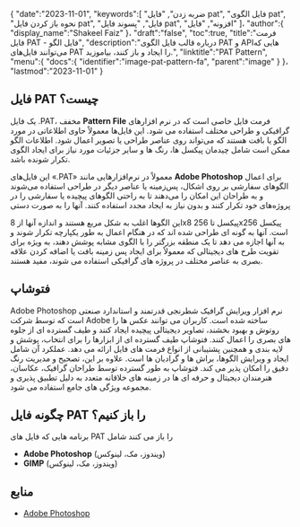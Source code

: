 {
   "date":"2023-11-01",
   "keywords":[
"ضربه زدن",
"فایل pat",
"فایل الگوی pat",
"نحوه باز کردن فایل pat",
"فایل",
"پسوند فایل pat",
"افزونه",
"فایل"
]،
   "author":{
      "display_name":"Shakeel Faiz"
}،
   "draft":"false",
   "toc":true,
   "title":"فرمت فایل PAT - فایل الگو",
   "description":"درباره قالب فایل الگوی PAT و APIهایی که می‌توانند فایل‌های PAT را ایجاد و باز کنند، بیاموزید.",
   "linktitle":"PAT Pattern",
   "menu":{
      "docs":{
         "identifier":"image-pat-pattern-fa",
         "parent":"image"
}
}،
   "lastmod":"2023-11-01"
}

## فایل PAT چیست؟

یک فایل .PAT، مخفف **Pattern File** فرمت فایل خاصی است که در نرم افزارهای گرافیکی و طراحی مختلف استفاده می شود. این فایل‌ها معمولاً حاوی اطلاعاتی در مورد الگو یا بافت هستند که می‌تواند روی عناصر طراحی یا تصویر اعمال شود. اطلاعات الگو ممکن است شامل چیدمان پیکسل ها، رنگ ها و سایر جزئیات مورد نیاز برای ایجاد الگوی تکرار شونده باشد.

این فایل‌های «.PAT» معمولاً در نرم‌افزارهایی مانند **Adobe Photoshop** برای اعمال الگوهای سفارشی بر روی اشکال، پس‌زمینه یا عناصر دیگر در طراحی استفاده می‌شوند و به طراحان این امکان را می‌دهند تا به راحتی الگوهای پیچیده یا سفارشی را در پروژه‌های خود تکرار کنند و بدون نیاز به ایجاد مجدد استفاده کنند. آنها را به صورت دستی

این الگوها اغلب به شکل مربع هستند و اندازه آنها از 8x8 پیکسل تا 256x256 پیکسل است. آنها به گونه ای طراحی شده اند که در هنگام اعمال به طور یکپارچه تکرار شوند و به آنها اجازه می دهد تا یک منطقه بزرگتر را با الگوی مشابه پوشش دهند، به ویژه برای تقویت طرح های دیجیتالی که معمولاً برای ایجاد پس زمینه بافت یا اضافه کردن علاقه بصری به عناصر مختلف در پروژه های گرافیکی استفاده می شوند، مفید هستند.

## فتوشاپ

Adobe Photoshop نرم افزار ویرایش گرافیک شطرنجی قدرتمند و استاندارد صنعتی است که توسط شرکت Adobe ساخته شده است. کاربران می توانند عکس ها را روتوش و بهبود بخشند، تصاویر دیجیتالی پیچیده ایجاد کنند و طیف گسترده ای از جلوه های بصری را اعمال کنند. فتوشاپ طیف گسترده ای از ابزارها را برای انتخاب، پوشش و لایه بندی و همچنین پشتیبانی از انواع فرمت های فایل ارائه می دهد. عملکرد آن شامل ایجاد و ویرایش الگوها، براش ها و گرادیان ها است. علاوه بر این، تصحیح و مدیریت رنگ دقیق را امکان پذیر می کند. فتوشاپ به طور گسترده توسط طراحان گرافیک، عکاسان، هنرمندان دیجیتال و حرفه ای ها در زمینه های خلاقانه متعدد به دلیل تطبیق پذیری و مجموعه ویژگی های جامع استفاده می شود.

## چگونه فایل PAT را باز کنیم؟

برنامه هایی که فایل های PAT را باز می کنند شامل

- **Adobe Photoshop** (ویندوز، مک، لینوکس)
- **GIMP** (ویندوز، مک، لینوکس)

## منابع
* [Adobe Photoshop](https://en.wikipedia.org/wiki/Adobe_Photoshop)
